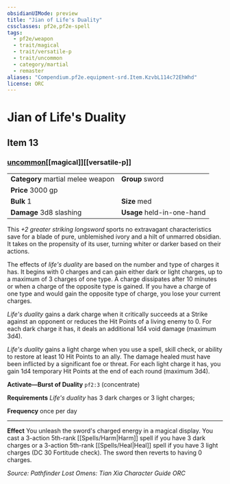 ```yaml
---
obsidianUIMode: preview
title: "Jian of Life's Duality"
cssclasses: pf2e,pf2e-spell
tags:
  - pf2e/weapon
  - trait/magical
  - trait/versatile-p
  - trait/uncommon
  - category/martial
  - remaster
aliases: "Compendium.pf2e.equipment-srd.Item.KzvbL114c72EhWhd"
license: ORC
---
```

# Jian of Life's Duality
## Item 13
### [uncommon](uncommon "Uncommon Rarity Trait")[[magical]][[versatile-p]]

|  |  |
| -- | -- |
| **Category** martial melee weapon | **Group** sword |
| **Price** 3000 gp |  |
| **Bulk** 1 | **Size** med |
| **Damage** 3d8 slashing  | **Usage** held-in-one-hand |



This _+2 greater striking longsword_ sports no extravagant characteristics save for a blade of pure, unblemished ivory and a hilt of unmarred obsidian. It takes on the propensity of its user, turning whiter or darker based on their actions.

The effects of _life's duality_ are based on the number and type of charges it has. It begins with 0 charges and can gain either dark or light charges, up to a maximum of 3 charges of one type. A charge dissipates after 10 minutes or when a charge of the opposite type is gained. If you have a charge of one type and would gain the opposite type of charge, you lose your current charges.

_Life's duality_ gains a dark charge when it critically succeeds at a Strike against an opponent or reduces the Hit Points of a living enemy to 0. For each dark charge it has, it deals an additional 1d4 void damage (maximum 3d4).

_Life's duality_ gains a light charge when you use a spell, skill check, or ability to restore at least 10 Hit Points to an ally. The damage healed must have been inflicted by a significant foe or threat. For each light charge it has, you gain 1d4 temporary Hit Points at the end of each round (maximum 3d4).

**Activate—Burst of Duality** `pf2:3` (concentrate)

**Requirements** _Life's duality_ has 3 dark charges or 3 light charges;

**Frequency** once per day

* * *

**Effect** You unleash the sword's charged energy in a magical display. You cast a 3-action 5th-rank [[Spells/Harm|Harm]] spell if you have 3 dark charges or a 3-action 5th-rank [[Spells/Heal|Heal]] spell if you have 3 light charges (DC 30 Fortitude check). The sword then reverts to having 0 charges.

*Source: Pathfinder Lost Omens: Tian Xia Character Guide*
*ORC*